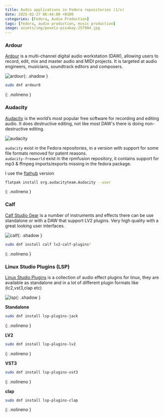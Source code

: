 ```yaml
---
title: Audio applications in Fedora repositories (1/x)
date: 2025-02-27 06:44:00 +0100
categories: [Fedora, Audio Production]
tags: [fedora, audio production, music production]
image: assets/img/pexels-pixabay-257904.jpg    
---
```



### Ardour
[Ardour](https://ardour.org/) is a multi-channel digital audio workstation (DAW), allowing users to record,
edit, mix and master audio and MIDI projects. It is targeted at audio engineers, musicians, soundtrack editors and composers.


![ardour](https://ardour.org/images/retina_no_plugs2.png){: .shadow }

```bash
sudo dnf ardour8
```
{: .nolineno }

### Audacity
[Audacity](https://www.audacityteam.org/) is the world’s most popular free software for recording and editing audio. 
It does destructive editing, not like most DAW's there is doing non-destructive editing.

![audacity](https://flathub.org/_next/image?url=https%3A%2F%2Fdl.flathub.org%2Fmedia%2Forg%2Faudacityteam%2FAudacity%2Fe3b7bcec1d992bcec6dfea86b70a5833%2Fscreenshots%2Fimage-1_orig.webp&w=3840&q=75)

`audacity` exist in the Fedora repositories, in a version with support for some file formats removed for patent reasons.\
`audacity-freeworld` exist in the rpmfusion repository, it contains support for mp3 & ffmpeg imports/exports missing in the fedora package.

I use the [flathub](https://flathub.org/apps/org.audacityteam.Audacity) version 

```bash
flatpak install org.audacityteam.Audacity --user
```
{: .nolineno }

### Calf
[Calf Studio Gear](https://calf-studio-gear.org/) is a number of instruments and effects there can be use standalone or with a DAW that support LV2 plugins. Very high quality with a great looking user interfaces.

![calf](https://calf-studio-gear.org/images/plugins/Calf%20-%20Monosynth%20-%20Audio%20Path.jpg){: .shadow }

```bash
sudo dnf install calf lv2-calf-plugins*
```
{: .nolineno }

### Linux Studio Plugins (LSP)
[Linux Studio Plugins](https://lsp-plug.in/) is a collection of audio effect plugins for linux, they are available as standalone and in a lot of different plugin formats like (lc2,vst3,clap etc)

![lsp](https://lsp-plug.in/img/plugins/filter_stereo.png){: .shadow }


**Standalone**
```bash
sudo dnf install lsp-plugins-jack
```
{: .nolineno }

**LV2**
```bash
sudo dnf install lsp-plugins-lv2
```
{: .nolineno }

**VST3**
```bash
sudo dnf install lsp-plugins-vst3
```
{: .nolineno }

**clap**
```bash
sudo dnf install lsp-plugins-clap
```
{: .nolineno }
